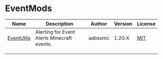 # EventMods

| Name                                        | Description | Author  | Version | License |
| ---- | ---- | ---- | ----- | ---- |
| [EventUtils](https://modrinth.com/mod/alerts)| Alerting for Event Alerts Minecraft events.|aabssmc| 1.20.X| [MIT](/licenses/licenses.md#mit)|
|                                                                                            |                                                                                        |                |                |                |
|                                                                                            |                                                                                        |                |                |                |
|                                                                                            |                                                                                        |                |                |                |

